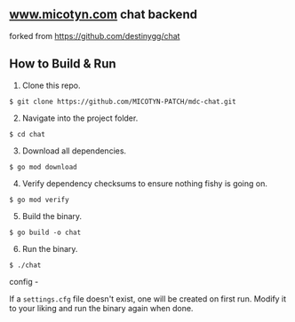 ## www.micotyn.com chat backend

forked from https://github.com/destinygg/chat

## How to Build & Run

1. Clone this repo.

```
$ git clone https://github.com/MICOTYN-PATCH/mdc-chat.git
```

2. Navigate into the project folder.

```
$ cd chat
```

3. Download all dependencies.

```
$ go mod download
```

4. Verify dependency checksums to ensure nothing fishy is going on.

```
$ go mod verify
```

5. Build the binary.

```
$ go build -o chat
```

6. Run the binary.

```
$ ./chat
```

config -

If a `settings.cfg` file doesn't exist, one will be created on first run. Modify it to your liking and run the binary again when done.
